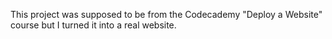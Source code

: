 This project was supposed to be from the Codecademy "Deploy a Website" course but I turned it into a real website.
